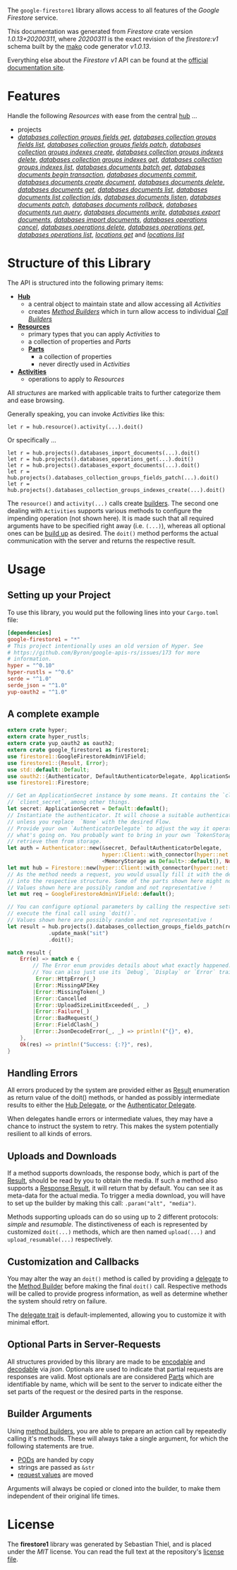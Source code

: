 <!---
DO NOT EDIT !
This file was generated automatically from 'src/mako/api/README.md.mako'
DO NOT EDIT !
-->
The `google-firestore1` library allows access to all features of the *Google Firestore* service.

This documentation was generated from *Firestore* crate version *1.0.13+20200311*, where *20200311* is the exact revision of the *firestore:v1* schema built by the [mako](http://www.makotemplates.org/) code generator *v1.0.13*.

Everything else about the *Firestore* *v1* API can be found at the
[official documentation site](https://cloud.google.com/firestore).
# Features

Handle the following *Resources* with ease from the central [hub](https://docs.rs/google-firestore1/1.0.13+20200311/google_firestore1/struct.Firestore.html) ... 

* projects
 * [*databases collection groups fields get*](https://docs.rs/google-firestore1/1.0.13+20200311/google_firestore1/struct.ProjectDatabaseCollectionGroupFieldGetCall.html), [*databases collection groups fields list*](https://docs.rs/google-firestore1/1.0.13+20200311/google_firestore1/struct.ProjectDatabaseCollectionGroupFieldListCall.html), [*databases collection groups fields patch*](https://docs.rs/google-firestore1/1.0.13+20200311/google_firestore1/struct.ProjectDatabaseCollectionGroupFieldPatchCall.html), [*databases collection groups indexes create*](https://docs.rs/google-firestore1/1.0.13+20200311/google_firestore1/struct.ProjectDatabaseCollectionGroupIndexeCreateCall.html), [*databases collection groups indexes delete*](https://docs.rs/google-firestore1/1.0.13+20200311/google_firestore1/struct.ProjectDatabaseCollectionGroupIndexeDeleteCall.html), [*databases collection groups indexes get*](https://docs.rs/google-firestore1/1.0.13+20200311/google_firestore1/struct.ProjectDatabaseCollectionGroupIndexeGetCall.html), [*databases collection groups indexes list*](https://docs.rs/google-firestore1/1.0.13+20200311/google_firestore1/struct.ProjectDatabaseCollectionGroupIndexeListCall.html), [*databases documents batch get*](https://docs.rs/google-firestore1/1.0.13+20200311/google_firestore1/struct.ProjectDatabaseDocumentBatchGetCall.html), [*databases documents begin transaction*](https://docs.rs/google-firestore1/1.0.13+20200311/google_firestore1/struct.ProjectDatabaseDocumentBeginTransactionCall.html), [*databases documents commit*](https://docs.rs/google-firestore1/1.0.13+20200311/google_firestore1/struct.ProjectDatabaseDocumentCommitCall.html), [*databases documents create document*](https://docs.rs/google-firestore1/1.0.13+20200311/google_firestore1/struct.ProjectDatabaseDocumentCreateDocumentCall.html), [*databases documents delete*](https://docs.rs/google-firestore1/1.0.13+20200311/google_firestore1/struct.ProjectDatabaseDocumentDeleteCall.html), [*databases documents get*](https://docs.rs/google-firestore1/1.0.13+20200311/google_firestore1/struct.ProjectDatabaseDocumentGetCall.html), [*databases documents list*](https://docs.rs/google-firestore1/1.0.13+20200311/google_firestore1/struct.ProjectDatabaseDocumentListCall.html), [*databases documents list collection ids*](https://docs.rs/google-firestore1/1.0.13+20200311/google_firestore1/struct.ProjectDatabaseDocumentListCollectionIdCall.html), [*databases documents listen*](https://docs.rs/google-firestore1/1.0.13+20200311/google_firestore1/struct.ProjectDatabaseDocumentListenCall.html), [*databases documents patch*](https://docs.rs/google-firestore1/1.0.13+20200311/google_firestore1/struct.ProjectDatabaseDocumentPatchCall.html), [*databases documents rollback*](https://docs.rs/google-firestore1/1.0.13+20200311/google_firestore1/struct.ProjectDatabaseDocumentRollbackCall.html), [*databases documents run query*](https://docs.rs/google-firestore1/1.0.13+20200311/google_firestore1/struct.ProjectDatabaseDocumentRunQueryCall.html), [*databases documents write*](https://docs.rs/google-firestore1/1.0.13+20200311/google_firestore1/struct.ProjectDatabaseDocumentWriteCall.html), [*databases export documents*](https://docs.rs/google-firestore1/1.0.13+20200311/google_firestore1/struct.ProjectDatabaseExportDocumentCall.html), [*databases import documents*](https://docs.rs/google-firestore1/1.0.13+20200311/google_firestore1/struct.ProjectDatabaseImportDocumentCall.html), [*databases operations cancel*](https://docs.rs/google-firestore1/1.0.13+20200311/google_firestore1/struct.ProjectDatabaseOperationCancelCall.html), [*databases operations delete*](https://docs.rs/google-firestore1/1.0.13+20200311/google_firestore1/struct.ProjectDatabaseOperationDeleteCall.html), [*databases operations get*](https://docs.rs/google-firestore1/1.0.13+20200311/google_firestore1/struct.ProjectDatabaseOperationGetCall.html), [*databases operations list*](https://docs.rs/google-firestore1/1.0.13+20200311/google_firestore1/struct.ProjectDatabaseOperationListCall.html), [*locations get*](https://docs.rs/google-firestore1/1.0.13+20200311/google_firestore1/struct.ProjectLocationGetCall.html) and [*locations list*](https://docs.rs/google-firestore1/1.0.13+20200311/google_firestore1/struct.ProjectLocationListCall.html)




# Structure of this Library

The API is structured into the following primary items:

* **[Hub](https://docs.rs/google-firestore1/1.0.13+20200311/google_firestore1/struct.Firestore.html)**
    * a central object to maintain state and allow accessing all *Activities*
    * creates [*Method Builders*](https://docs.rs/google-firestore1/1.0.13+20200311/google_firestore1/trait.MethodsBuilder.html) which in turn
      allow access to individual [*Call Builders*](https://docs.rs/google-firestore1/1.0.13+20200311/google_firestore1/trait.CallBuilder.html)
* **[Resources](https://docs.rs/google-firestore1/1.0.13+20200311/google_firestore1/trait.Resource.html)**
    * primary types that you can apply *Activities* to
    * a collection of properties and *Parts*
    * **[Parts](https://docs.rs/google-firestore1/1.0.13+20200311/google_firestore1/trait.Part.html)**
        * a collection of properties
        * never directly used in *Activities*
* **[Activities](https://docs.rs/google-firestore1/1.0.13+20200311/google_firestore1/trait.CallBuilder.html)**
    * operations to apply to *Resources*

All *structures* are marked with applicable traits to further categorize them and ease browsing.

Generally speaking, you can invoke *Activities* like this:

```Rust,ignore
let r = hub.resource().activity(...).doit()
```

Or specifically ...

```ignore
let r = hub.projects().databases_import_documents(...).doit()
let r = hub.projects().databases_operations_get(...).doit()
let r = hub.projects().databases_export_documents(...).doit()
let r = hub.projects().databases_collection_groups_fields_patch(...).doit()
let r = hub.projects().databases_collection_groups_indexes_create(...).doit()
```

The `resource()` and `activity(...)` calls create [builders][builder-pattern]. The second one dealing with `Activities` 
supports various methods to configure the impending operation (not shown here). It is made such that all required arguments have to be 
specified right away (i.e. `(...)`), whereas all optional ones can be [build up][builder-pattern] as desired.
The `doit()` method performs the actual communication with the server and returns the respective result.

# Usage

## Setting up your Project

To use this library, you would put the following lines into your `Cargo.toml` file:

```toml
[dependencies]
google-firestore1 = "*"
# This project intentionally uses an old version of Hyper. See
# https://github.com/Byron/google-apis-rs/issues/173 for more
# information.
hyper = "^0.10"
hyper-rustls = "^0.6"
serde = "^1.0"
serde_json = "^1.0"
yup-oauth2 = "^1.0"
```

## A complete example

```Rust
extern crate hyper;
extern crate hyper_rustls;
extern crate yup_oauth2 as oauth2;
extern crate google_firestore1 as firestore1;
use firestore1::GoogleFirestoreAdminV1Field;
use firestore1::{Result, Error};
use std::default::Default;
use oauth2::{Authenticator, DefaultAuthenticatorDelegate, ApplicationSecret, MemoryStorage};
use firestore1::Firestore;

// Get an ApplicationSecret instance by some means. It contains the `client_id` and 
// `client_secret`, among other things.
let secret: ApplicationSecret = Default::default();
// Instantiate the authenticator. It will choose a suitable authentication flow for you, 
// unless you replace  `None` with the desired Flow.
// Provide your own `AuthenticatorDelegate` to adjust the way it operates and get feedback about 
// what's going on. You probably want to bring in your own `TokenStorage` to persist tokens and
// retrieve them from storage.
let auth = Authenticator::new(&secret, DefaultAuthenticatorDelegate,
                              hyper::Client::with_connector(hyper::net::HttpsConnector::new(hyper_rustls::TlsClient::new())),
                              <MemoryStorage as Default>::default(), None);
let mut hub = Firestore::new(hyper::Client::with_connector(hyper::net::HttpsConnector::new(hyper_rustls::TlsClient::new())), auth);
// As the method needs a request, you would usually fill it with the desired information
// into the respective structure. Some of the parts shown here might not be applicable !
// Values shown here are possibly random and not representative !
let mut req = GoogleFirestoreAdminV1Field::default();

// You can configure optional parameters by calling the respective setters at will, and
// execute the final call using `doit()`.
// Values shown here are possibly random and not representative !
let result = hub.projects().databases_collection_groups_fields_patch(req, "name")
             .update_mask("sit")
             .doit();

match result {
    Err(e) => match e {
        // The Error enum provides details about what exactly happened.
        // You can also just use its `Debug`, `Display` or `Error` traits
         Error::HttpError(_)
        |Error::MissingAPIKey
        |Error::MissingToken(_)
        |Error::Cancelled
        |Error::UploadSizeLimitExceeded(_, _)
        |Error::Failure(_)
        |Error::BadRequest(_)
        |Error::FieldClash(_)
        |Error::JsonDecodeError(_, _) => println!("{}", e),
    },
    Ok(res) => println!("Success: {:?}", res),
}

```
## Handling Errors

All errors produced by the system are provided either as [Result](https://docs.rs/google-firestore1/1.0.13+20200311/google_firestore1/enum.Result.html) enumeration as return value of 
the doit() methods, or handed as possibly intermediate results to either the 
[Hub Delegate](https://docs.rs/google-firestore1/1.0.13+20200311/google_firestore1/trait.Delegate.html), or the [Authenticator Delegate](https://docs.rs/yup-oauth2/*/yup_oauth2/trait.AuthenticatorDelegate.html).

When delegates handle errors or intermediate values, they may have a chance to instruct the system to retry. This 
makes the system potentially resilient to all kinds of errors.

## Uploads and Downloads
If a method supports downloads, the response body, which is part of the [Result](https://docs.rs/google-firestore1/1.0.13+20200311/google_firestore1/enum.Result.html), should be
read by you to obtain the media.
If such a method also supports a [Response Result](https://docs.rs/google-firestore1/1.0.13+20200311/google_firestore1/trait.ResponseResult.html), it will return that by default.
You can see it as meta-data for the actual media. To trigger a media download, you will have to set up the builder by making
this call: `.param("alt", "media")`.

Methods supporting uploads can do so using up to 2 different protocols: 
*simple* and *resumable*. The distinctiveness of each is represented by customized 
`doit(...)` methods, which are then named `upload(...)` and `upload_resumable(...)` respectively.

## Customization and Callbacks

You may alter the way an `doit()` method is called by providing a [delegate](https://docs.rs/google-firestore1/1.0.13+20200311/google_firestore1/trait.Delegate.html) to the 
[Method Builder](https://docs.rs/google-firestore1/1.0.13+20200311/google_firestore1/trait.CallBuilder.html) before making the final `doit()` call. 
Respective methods will be called to provide progress information, as well as determine whether the system should 
retry on failure.

The [delegate trait](https://docs.rs/google-firestore1/1.0.13+20200311/google_firestore1/trait.Delegate.html) is default-implemented, allowing you to customize it with minimal effort.

## Optional Parts in Server-Requests

All structures provided by this library are made to be [encodable](https://docs.rs/google-firestore1/1.0.13+20200311/google_firestore1/trait.RequestValue.html) and 
[decodable](https://docs.rs/google-firestore1/1.0.13+20200311/google_firestore1/trait.ResponseResult.html) via *json*. Optionals are used to indicate that partial requests are responses 
are valid.
Most optionals are are considered [Parts](https://docs.rs/google-firestore1/1.0.13+20200311/google_firestore1/trait.Part.html) which are identifiable by name, which will be sent to 
the server to indicate either the set parts of the request or the desired parts in the response.

## Builder Arguments

Using [method builders](https://docs.rs/google-firestore1/1.0.13+20200311/google_firestore1/trait.CallBuilder.html), you are able to prepare an action call by repeatedly calling it's methods.
These will always take a single argument, for which the following statements are true.

* [PODs][wiki-pod] are handed by copy
* strings are passed as `&str`
* [request values](https://docs.rs/google-firestore1/1.0.13+20200311/google_firestore1/trait.RequestValue.html) are moved

Arguments will always be copied or cloned into the builder, to make them independent of their original life times.

[wiki-pod]: http://en.wikipedia.org/wiki/Plain_old_data_structure
[builder-pattern]: http://en.wikipedia.org/wiki/Builder_pattern
[google-go-api]: https://github.com/google/google-api-go-client

# License
The **firestore1** library was generated by Sebastian Thiel, and is placed 
under the *MIT* license.
You can read the full text at the repository's [license file][repo-license].

[repo-license]: https://github.com/Byron/google-apis-rsblob/master/LICENSE.md
